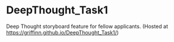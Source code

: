 # DeepThought_Task1
Deep Thought storyboard feature for fellow applicants.
(Hosted at https://griffinn.github.io/DeepThought_Task1/)
